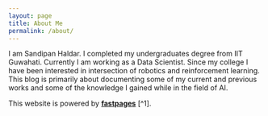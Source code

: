 ```yaml
---
layout: page
title: About Me
permalink: /about/
---
```


I am Sandipan Haldar. I completed my undergraduates degree from IIT Guwahati. Currently I am working as a Data Scientist. Since my college I have been interested in intersection of robotics and reinforcement learning. This blog is primarily about documenting some of my current and previous works and some of the knowledge I gained while in the field of AI.


This website is powered by **[fastpages](https://github.com/fastai/fastpages)** [^1].




